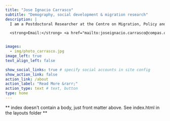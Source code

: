 ```yaml
---
title: "Jose Ignacio Carrasco"
subtitle: "Demography, social development & migration research"
description: |
  I am a Postdoctoral Researcher at the Centre on Migration, Policy and Society (COMPAS). My research examines social development and migration, with a focus on developing countries. I employ a range of quantitative and computational methods to inform both research and teaching.

  <strong>Email:</strong> <a href="mailto:joseignacio.carrasco@compas.ox.ac.uk">joseignacio.carrasco@compas.ox.ac.uk</a>


images:
  - img/photo_carrasco.jpg
image_left: true
text_align_left: false

show_social_links: true # specify social accounts in site config
show_action_link: false
action_link: /about
action_label: "Read More &rarr;"
action_type: text # text, button
type: home
---
```



** index doesn't contain a body, just front matter above.
See index.html in the layouts folder **
